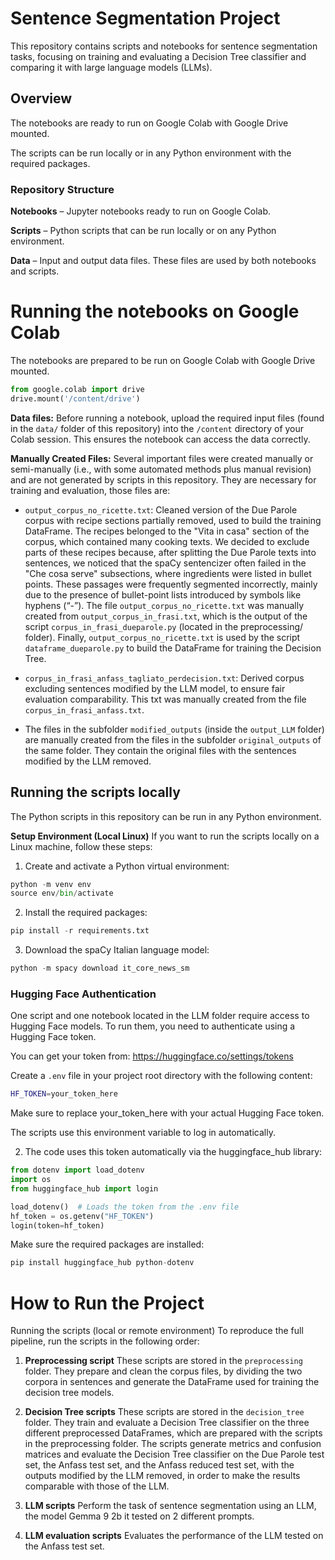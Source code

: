 # Sentence Segmentation Project

This repository contains scripts and notebooks for sentence segmentation tasks, focusing on training and evaluating a Decision Tree classifier and comparing it with large language models (LLMs).

## Overview

The notebooks are ready to run on Google Colab with Google Drive mounted.

The scripts can be run locally or in any Python environment with the required packages.

### Repository Structure

**Notebooks** – Jupyter notebooks ready to run on Google Colab.

**Scripts** – Python scripts that can be run locally or on any Python environment.

**Data** – Input and output data files. These files are used by both notebooks and scripts.


# Running the notebooks on Google Colab

The notebooks are prepared to be run on Google Colab with Google Drive mounted.

```python
from google.colab import drive
drive.mount('/content/drive') 
```

**Data files:** 
Before running a notebook, upload the required input files (found in the `data/` folder of this repository) into the `/content` directory of your Colab session.
This ensures the notebook can access the data correctly.

**Manually Created Files:** 
Several important files were created manually or semi-manually (i.e., with some automated methods plus manual revision) and are not generated by scripts in this repository. They are necessary for training and evaluation, those files are:

- `output_corpus_no_ricette.txt`: Cleaned version of the Due Parole corpus with recipe sections partially removed, used to build the training DataFrame.
The recipes belonged to the "Vita in casa" section of the corpus, which contained many cooking texts. We decided to exclude parts of these recipes because, after splitting the Due Parole texts into sentences, we noticed that the spaCy sentencizer often failed in the "Che cosa serve" subsections, where ingredients were listed in bullet points.
These passages were frequently segmented incorrectly, mainly due to the presence of bullet-point lists introduced by symbols like hyphens (“-”).
The file `output_corpus_no_ricette.txt` was manually created from `output_corpus_in_frasi.txt`, which is the output of the script `corpus_in_frasi_dueparole.py` (located in the preprocessing/ folder).
Finally, `output_corpus_no_ricette.txt` is used by the script `dataframe_dueparole.py` to build the DataFrame for training the Decision Tree.

- `corpus_in_frasi_anfass_tagliato_perdecision.txt`: Derived corpus excluding sentences modified by the LLM model, to ensure fair evaluation comparability. This txt was manually created from the file `corpus_in_frasi_anfass.txt`.

- The files in the subfolder `modified_outputs` (inside the `output_LLM` folder) are manually created from the files in the subfolder `original_outputs` of the same folder.
They contain the original files with the sentences modified by the LLM removed.


## Running the scripts locally

The Python scripts in this repository can be run in any Python environment.

**Setup Environment (Local Linux)**
If you want to run the scripts locally on a Linux machine, follow these steps:

1. Create and activate a Python virtual environment:
```python
python -m venv env
source env/bin/activate
```
2. Install the required packages:
```python
pip install -r requirements.txt
```
3. Download the spaCy Italian language model:
```python
python -m spacy download it_core_news_sm
```

### Hugging Face Authentication

One script and one notebook located in the LLM folder require access to Hugging Face models.
To run them, you need to authenticate using a Hugging Face token.

You can get your token from: https://huggingface.co/settings/tokens

Create a `.env` file in your project root directory with the following content:

```bash
HF_TOKEN=your_token_here
```

Make sure to replace your_token_here with your actual Hugging Face token.

The scripts use this environment variable to log in automatically.

2. The code uses this token automatically via the huggingface_hub library:

```python
from dotenv import load_dotenv
import os
from huggingface_hub import login

load_dotenv()  # Loads the token from the .env file
hf_token = os.getenv("HF_TOKEN")
login(token=hf_token)
```

Make sure the required packages are installed:

```python
pip install huggingface_hub python-dotenv
```



# How to Run the Project

Running the scripts (local or remote environment)
To reproduce the full pipeline, run the scripts in the following order:

1. **Preprocessing script**
These scripts are stored in the `preprocessing` folder.
They prepare and clean the corpus files, by dividing the two corpora in sentences and generate the DataFrame used for training the decision tree models.

2. **Decision Tree scripts**
These scripts are stored in the `decision_tree` folder.
They train and evaluate a Decision Tree classifier on the three different preprocessed DataFrames, which are prepared with the scripts in the preprocessing folder.
The scripts generate metrics and confusion matrices and evaluate the Decision Tree classifier on the Due Parole test set, the Anfass test set, and the Anfass reduced test set, with the outputs modified by the LLM removed, in order to make the results comparable with those of the LLM.

3. **LLM scripts**
Perform the task of sentence segmentation using an LLM, the model Gemma 9 2b it tested on 2 different prompts.

4. **LLM evaluation scripts**
Evaluates the performance of the LLM tested on the Anfass test set. 


